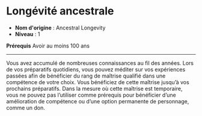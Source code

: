 # Longévité ancestrale

 * **Nom d'origine** : Ancestral Longevity
 * **Niveau** : 1


<p><strong>Prérequis</strong> Avoir au moins 100 ans</p>
<hr>
<p>Vous avez accumulé de nombreuses connaissances au fil des années. Lors de vos préparatifs quotidiens, vous pouvez méditer sur vos expériences passées afin de bénéficier du rang de maîtrise qualifié dans une compétence de votre choix. Vous bénéficiez de cette maîtrise jusqu’à vos prochains préparatifs. Dans la mesure où cette maîtrise est temporaire, vous ne pouvez pas l’utiliser comme prérequis pour bénéficier d’une amélioration de compétence ou d’une option permanente de personnage, comme un don.</p>